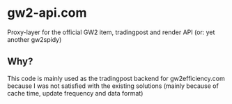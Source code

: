 # gw2-api.com

Proxy-layer for the official GW2 item, tradingpost and render API (or: yet another gw2spidy)

## Why?

This code is mainly used as the tradingpost backend for gw2efficiency.com because I was not satisfied
with the existing solutions (mainly because of cache time, update frequency and data format)